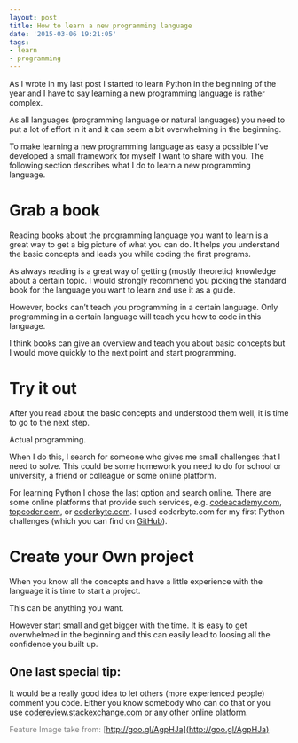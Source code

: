 ```yaml
---
layout: post
title: How to learn a new programming language
date: '2015-03-06 19:21:05'
tags:
- learn
- programming
---
```



As I wrote in my last post I started to learn Python in the beginning of the year and I have to say learning a new programming language is rather complex.

As all languages (programming language or natural languages) you need to put a lot of effort in it and it can seem a bit overwhelming in the beginning.

To make learning a new programming language as easy a possible I’ve developed a small framework for myself I want to share with you. The following section describes what I do to learn a new programming language.


# Grab a book

Reading books about the programming language you want to learn is a great way to get a big picture of what you can do. It helps you understand the basic concepts and leads you while coding the first programs.

As always reading is a great way of getting (mostly theoretic) knowledge about a certain topic. I would strongly recommend you picking the standard book for the language you want to learn and use it as a guide.

However, books can’t teach you programming in a certain language. Only programming in a certain language will teach you how to code in this language.

I think books can give an overview and teach you about basic concepts but I would move quickly to the next point and start programming.


# Try it out

After you read about the basic concepts and understood them well, it is time to go to the next step.

Actual programming.

When I do this, I search for someone who gives me small challenges that I need to solve. This could be some homework you need to do for school or university, a friend or colleague or some online platform.

For learning Python I chose the last option and search online. There are some online platforms that provide such services, e.g. [codeacademy.com](http://www.codecademy.com/ "Code Academy"), [topcoder.com](http://www.topcoder.com/ "TopCoder"), or [coderbyte.com](http://coderbyte.com/ "CoderByte"). I used coderbyte.com for my first Python challenges (which you can find on [GitHub](https://github.com/DevCouch/coderbyte_python "GitHub")).


# Create your Own project

When you know all the concepts and have a little experience with the language it is time to start a project.

This can be anything you want.

However start small and get bigger with the time. It is easy to get overwhelmed in the beginning and this can easily lead to loosing all the confidence you built up.


## One last special tip:

It would be a really good idea to let others (more experienced people) comment you code. Either you know somebody who can do that or you use [codereview.stackexchange.com](http://codereview.stackexchange.com/ "Code Review on StackExchange") or any other online platform.

<span style="color: #808080;">Feature Image take from: [http://goo.gl/AgpHJa](http://goo.gl/AgpHJa)</span>


